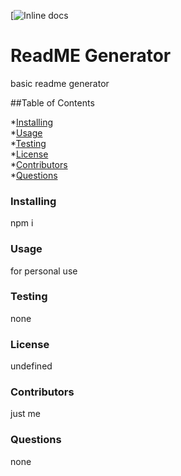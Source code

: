 [![Inline docs](https://img.shields.io/badge/Build-Complete-green)
# ReadME Generator
basic readme generator

##Table of Contents

*[Installing](#Installing)  
*[Usage](#Usage)  
*[Testing](#Testing)  
*[License](#License)  
*[Contributors](#Contributors)  
*[Questions](#Questions)  

### Installing
npm i

### Usage
for personal use

### Testing
none


### License 
undefined

### Contributors
just me

### Questions
none

